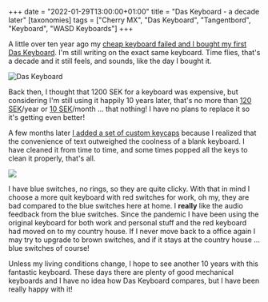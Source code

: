 +++
date = "2022-01-29T13:00:00+01:00"
title = "Das Keyboard - a decade later"
[taxonomies]
tags = ["Cherry MX", "Das Keyboard", "Tangentbord", "Keyboard", "WASD Keyboards"]
+++

A little over ten year ago my [cheap keyboard failed and I bought my first Das Keyboard](@/post/2011/hur-mycket-ska-man-lagga-pa-ett-tangentbord.md). I'm still writing on the exact same keyboard. Time flies, that's a decade and it still feels, and sounds, like the day I bought it.

![Das Keyboard](/images/2011/08/mechanical_keyboard.jpg)

Back then, I thought that 1200 SEK for a keyboard was expensive, but considering I'm still using it happily 10 years later, that's no more than [120 SEK](https://www.google.com/search?q=120+sek+to+eur)/year or [10 SEK](https://www.google.com/search?q=10+sek+to+eur)/month ... that nothing! I have no plans to replace it so it's getting even better!

A few months later [I added a set of custom keycaps](@/post/2012/uppgraderade-knapparna-pa-tangentbordet.md) because I realized that the convenience of text outweighed the coolness of a blank keyboard. I have cleaned it from time to time, and some times popped all the keys to clean it properly, that's all.

![](/images/2012/04/visa-tbord-1024x682.jpg)

I have blue switches, no rings, so they are quite clicky. With that in mind I choose a more quit keyboard with red switches for work, oh my, they are bad compared to the blue switches here at home. I **really** like the audio feedback from the blue switches. Since the pandemic I have been using the original keyboard for both work and personal stuff and the red keyboard had moved on to my country house. If I never move back to a office again I may try to upgrade to brown switches, and if it stays at the country house ... blue switches of course!

Unless my living conditions change, I hope to see another 10 years with this fantastic keyboard. These days there are plenty of good mechanical keyboards and I have no idea how Das Keyboard compares, but I have been really happy with it!
